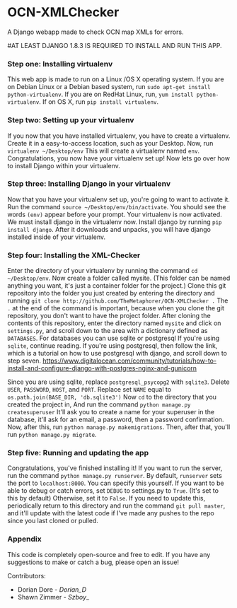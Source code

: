 # OCN-XMLChecker
A Django webapp made to check OCN map XMLs for errors.

#AT LEAST DJANGO 1.8.3 IS REQUIRED TO INSTALL AND RUN THIS APP.

<h3>Step one: Installing virtualenv</h3>

This web app is made to run on a Linux /OS X operating system. If you are on Debian Linux or a Debian based system,
run `sudo apt-get install python-virtualenv`. If you are on RedHat Linux, run, `yum install python-virtualenv`.
If on OS X, run `pip install virtualenv`.

<h3>Step two: Setting up your virtualenv</h3>

If you now that you have installed virtualenv, you have to create a virtualenv. Create it in a easy-to-access location,
such as your Desktop. Now, run `virtualenv ~/Desktop/env` This will create a virtualenv named `env`. Congratulations,
you now have your virtualenv set up! Now lets go over how to install Django within your virtualenv.

<h3>Step three: Installing Django in your virtualenv</h3>

Now that you have your virtualenv set up, you're going to want to activate it. Run the command
`source ~/Desktop/env/bin/activate`. You should see the words `(env)` appear before your prompt. Your virtualenv is now
activated. We must install django in the virtualenv now. Install django by running `pip install django`. After it downloads
and unpacks, you will have django installed inside of your virtualenv.

<h3>Step four: Installing the XML-Checker</h3>

Enter the directory of your virtualenv by running the command `cd ~/Desktop/env`. Now create a folder called mysite.
(This folder can be named anything you want, it's just a container folder for the project.) Clone this git repository
into the folder you just created by entering the directory and running
`git clone http://github.com/TheMetaphorer/OCN-XMLChecker .` The `.` at the end of the command is important, because
when you clone the git repository, you don't want to have the project folder. After cloning the contents of this
repository, enter the directory named `mysite` and click on `settings.py`, and scroll down to the area with a dictionary
defined as `DATABASES`. For databases you can use sqlite or postgresql If you're using `sqlite`, continue reading.
If you're using postgresql, then follow the link, which is a tutorial on how to use postgresql with django, and
scroll down to step seven.
https://www.digitalocean.com/community/tutorials/how-to-install-and-configure-django-with-postgres-nginx-and-gunicorn

Since you are using sqlite, replace `postgresql_psycopg2` with `sqlite3`. Delete `USER`, `PASSWORD`, `HOST`, and `PORT`.
Replace set `NAME` equal to `os.path.join(BASE_DIR, 'db.sqlite3')` Now `cd` to the directory that you created the
project in, And run the command `python manage.py createsuperuser` It'll ask you to create a name for your superuser
in the database, it'll ask for an email, a password, then a password confirmation. Now, after this, run
`python manage.py makemigrations`. Then, after that, you'll run `python manage.py migrate`.

<h3>Step five: Running and updating the app</h3>

Congratulations, you've finished installing it! If you want to run the server, run the command
`python manage.py runserver`. By default, `runserver` sets the port to `localhost:8000`. You can specify this yourself.
If you want to be able to debug or catch errors, set `DEBUG` to settings.py to `True`. (It's set to this by default)
Otherwise, set it to `False`. If you need to update this, periodically return to this directory and run the command
`git pull master`, and it'll update with the latest code if I've made any pushes to the repo since you last cloned or
pulled.

<h3>Appendix</h3>

This code is completely open-source and free to edit. If you have any suggestions to make or catch a bug, please open
an issue!


Contributors:

- Dorian Dore - _Dorian_D_
- Shawn Zimmer - _Szboy__
